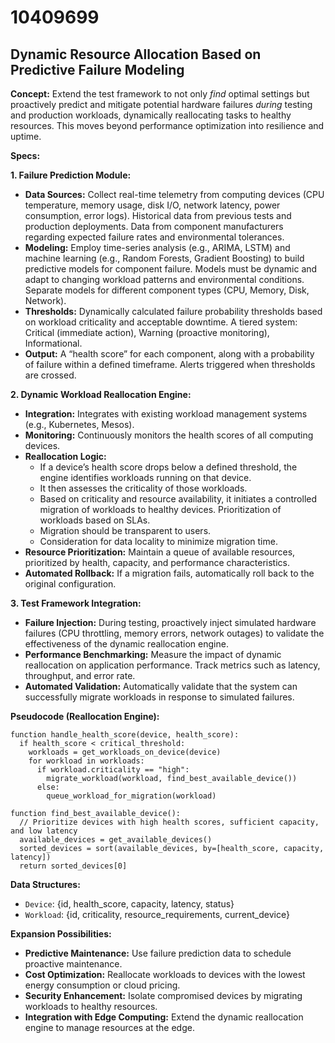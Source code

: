 # 10409699

## Dynamic Resource Allocation Based on Predictive Failure Modeling

**Concept:** Extend the test framework to not only *find* optimal settings but proactively predict and mitigate potential hardware failures *during* testing and production workloads, dynamically reallocating tasks to healthy resources. This moves beyond performance optimization into resilience and uptime.

**Specs:**

**1. Failure Prediction Module:**

*   **Data Sources:** Collect real-time telemetry from computing devices (CPU temperature, memory usage, disk I/O, network latency, power consumption, error logs). Historical data from previous tests and production deployments. Data from component manufacturers regarding expected failure rates and environmental tolerances.
*   **Modeling:** Employ time-series analysis (e.g., ARIMA, LSTM) and machine learning (e.g., Random Forests, Gradient Boosting) to build predictive models for component failure. Models must be dynamic and adapt to changing workload patterns and environmental conditions. Separate models for different component types (CPU, Memory, Disk, Network).
*   **Thresholds:** Dynamically calculated failure probability thresholds based on workload criticality and acceptable downtime.  A tiered system: Critical (immediate action), Warning (proactive monitoring), Informational.
*   **Output:**  A “health score” for each component, along with a probability of failure within a defined timeframe.  Alerts triggered when thresholds are crossed.

**2. Dynamic Workload Reallocation Engine:**

*   **Integration:** Integrates with existing workload management systems (e.g., Kubernetes, Mesos).
*   **Monitoring:** Continuously monitors the health scores of all computing devices.
*   **Reallocation Logic:**
    *   If a device’s health score drops below a defined threshold, the engine identifies workloads running on that device.
    *   It then assesses the criticality of those workloads.
    *   Based on criticality and resource availability, it initiates a controlled migration of workloads to healthy devices.  Prioritization of workloads based on SLAs.
    *   Migration should be transparent to users.
    *   Consideration for data locality to minimize migration time.
*   **Resource Prioritization:**  Maintain a queue of available resources, prioritized by health, capacity, and performance characteristics.
*   **Automated Rollback:**  If a migration fails, automatically roll back to the original configuration.

**3. Test Framework Integration:**

*   **Failure Injection:** During testing, proactively inject simulated hardware failures (CPU throttling, memory errors, network outages) to validate the effectiveness of the dynamic reallocation engine.
*   **Performance Benchmarking:** Measure the impact of dynamic reallocation on application performance.  Track metrics such as latency, throughput, and error rate.
*   **Automated Validation:**  Automatically validate that the system can successfully migrate workloads in response to simulated failures.

**Pseudocode (Reallocation Engine):**

```
function handle_health_score(device, health_score):
  if health_score < critical_threshold:
    workloads = get_workloads_on_device(device)
    for workload in workloads:
      if workload.criticality == "high":
        migrate_workload(workload, find_best_available_device())
      else:
        queue_workload_for_migration(workload)

function find_best_available_device():
  // Prioritize devices with high health scores, sufficient capacity, and low latency
  available_devices = get_available_devices()
  sorted_devices = sort(available_devices, by=[health_score, capacity, latency])
  return sorted_devices[0]
```

**Data Structures:**

*   `Device`: {id, health_score, capacity, latency, status}
*   `Workload`: {id, criticality, resource_requirements, current_device}

**Expansion Possibilities:**

*   **Predictive Maintenance:** Use failure prediction data to schedule proactive maintenance.
*   **Cost Optimization:**  Reallocate workloads to devices with the lowest energy consumption or cloud pricing.
*   **Security Enhancement:**  Isolate compromised devices by migrating workloads to healthy resources.
*   **Integration with Edge Computing:** Extend the dynamic reallocation engine to manage resources at the edge.